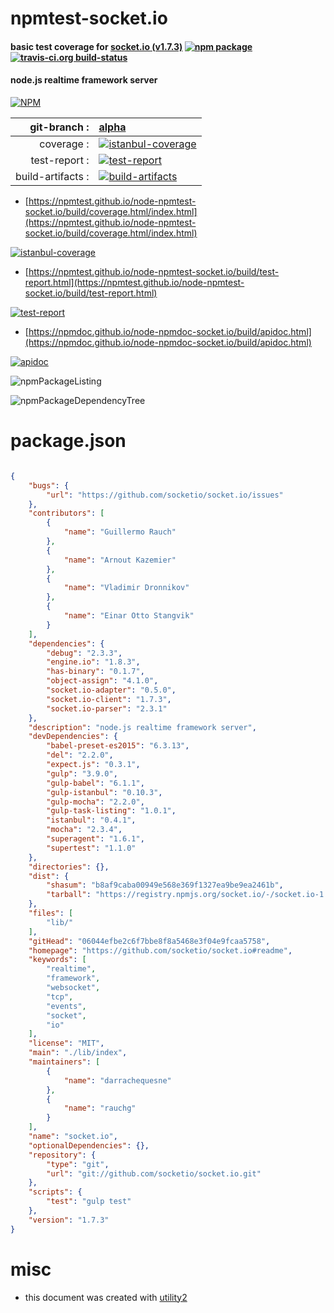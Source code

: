 # npmtest-socket.io

#### basic test coverage for  [socket.io (v1.7.3)](https://github.com/socketio/socket.io#readme)  [![npm package](https://img.shields.io/npm/v/npmtest-socket.io.svg?style=flat-square)](https://www.npmjs.org/package/npmtest-socket.io) [![travis-ci.org build-status](https://api.travis-ci.org/npmtest/node-npmtest-socket.io.svg)](https://travis-ci.org/npmtest/node-npmtest-socket.io)

#### node.js realtime framework server

[![NPM](https://nodei.co/npm/socket.io.png?downloads=true&downloadRank=true&stars=true)](https://www.npmjs.com/package/socket.io)

| git-branch : | [alpha](https://github.com/npmtest/node-npmtest-socket.io/tree/alpha)|
|--:|:--|
| coverage : | [![istanbul-coverage](https://npmtest.github.io/node-npmtest-socket.io/build/coverage.badge.svg)](https://npmtest.github.io/node-npmtest-socket.io/build/coverage.html/index.html)|
| test-report : | [![test-report](https://npmtest.github.io/node-npmtest-socket.io/build/test-report.badge.svg)](https://npmtest.github.io/node-npmtest-socket.io/build/test-report.html)|
| build-artifacts : | [![build-artifacts](https://npmtest.github.io/node-npmtest-socket.io/glyphicons_144_folder_open.png)](https://github.com/npmtest/node-npmtest-socket.io/tree/gh-pages/build)|

- [https://npmtest.github.io/node-npmtest-socket.io/build/coverage.html/index.html](https://npmtest.github.io/node-npmtest-socket.io/build/coverage.html/index.html)

[![istanbul-coverage](https://npmtest.github.io/node-npmtest-socket.io/build/screenCapture.buildCi.browser.%252Ftmp%252Fbuild%252Fcoverage.lib.html.png)](https://npmtest.github.io/node-npmtest-socket.io/build/coverage.html/index.html)

- [https://npmtest.github.io/node-npmtest-socket.io/build/test-report.html](https://npmtest.github.io/node-npmtest-socket.io/build/test-report.html)

[![test-report](https://npmtest.github.io/node-npmtest-socket.io/build/screenCapture.buildCi.browser.%252Ftmp%252Fbuild%252Ftest-report.html.png)](https://npmtest.github.io/node-npmtest-socket.io/build/test-report.html)

- [https://npmdoc.github.io/node-npmdoc-socket.io/build/apidoc.html](https://npmdoc.github.io/node-npmdoc-socket.io/build/apidoc.html)

[![apidoc](https://npmdoc.github.io/node-npmdoc-socket.io/build/screenCapture.buildCi.browser.%252Ftmp%252Fbuild%252Fapidoc.html.png)](https://npmdoc.github.io/node-npmdoc-socket.io/build/apidoc.html)

![npmPackageListing](https://npmtest.github.io/node-npmtest-socket.io/build/screenCapture.npmPackageListing.svg)

![npmPackageDependencyTree](https://npmtest.github.io/node-npmtest-socket.io/build/screenCapture.npmPackageDependencyTree.svg)



# package.json

```json

{
    "bugs": {
        "url": "https://github.com/socketio/socket.io/issues"
    },
    "contributors": [
        {
            "name": "Guillermo Rauch"
        },
        {
            "name": "Arnout Kazemier"
        },
        {
            "name": "Vladimir Dronnikov"
        },
        {
            "name": "Einar Otto Stangvik"
        }
    ],
    "dependencies": {
        "debug": "2.3.3",
        "engine.io": "1.8.3",
        "has-binary": "0.1.7",
        "object-assign": "4.1.0",
        "socket.io-adapter": "0.5.0",
        "socket.io-client": "1.7.3",
        "socket.io-parser": "2.3.1"
    },
    "description": "node.js realtime framework server",
    "devDependencies": {
        "babel-preset-es2015": "6.3.13",
        "del": "2.2.0",
        "expect.js": "0.3.1",
        "gulp": "3.9.0",
        "gulp-babel": "6.1.1",
        "gulp-istanbul": "0.10.3",
        "gulp-mocha": "2.2.0",
        "gulp-task-listing": "1.0.1",
        "istanbul": "0.4.1",
        "mocha": "2.3.4",
        "superagent": "1.6.1",
        "supertest": "1.1.0"
    },
    "directories": {},
    "dist": {
        "shasum": "b8af9caba00949e568e369f1327ea9be9ea2461b",
        "tarball": "https://registry.npmjs.org/socket.io/-/socket.io-1.7.3.tgz"
    },
    "files": [
        "lib/"
    ],
    "gitHead": "06044efbe2c6f7bbe8f8a5468e3f04e9fcaa5758",
    "homepage": "https://github.com/socketio/socket.io#readme",
    "keywords": [
        "realtime",
        "framework",
        "websocket",
        "tcp",
        "events",
        "socket",
        "io"
    ],
    "license": "MIT",
    "main": "./lib/index",
    "maintainers": [
        {
            "name": "darrachequesne"
        },
        {
            "name": "rauchg"
        }
    ],
    "name": "socket.io",
    "optionalDependencies": {},
    "repository": {
        "type": "git",
        "url": "git://github.com/socketio/socket.io.git"
    },
    "scripts": {
        "test": "gulp test"
    },
    "version": "1.7.3"
}
```



# misc
- this document was created with [utility2](https://github.com/kaizhu256/node-utility2)
